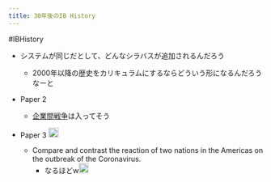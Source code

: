 ```yaml
---
title: 30年後のIB History
---
```


\#IBHistory

* システムが同じだとして、どんなシラバスが追加されるんだろう
  
  * 2000年以降の歴史をカリキュラムにするならどういう形になるんだろうなーと
* Paper 2
  
  * [企業間戦争](%E4%BC%81%E6%A5%AD%E9%96%93%E6%88%A6%E4%BA%89.md)は入ってそう
* Paper 3 <img src='https://scrapbox.io/api/pages/blu3mo-public/axokxi/icon' alt='axokxi.icon' height="19.5"/>
  
  * Compare and contrast the reaction of two nations in the Americas on the outbreak of the Coronavirus.
    * なるほどw<img src='https://scrapbox.io/api/pages/blu3mo-public/blu3mo/icon' alt='blu3mo.icon' height="19.5"/>
